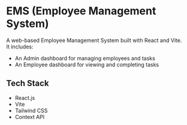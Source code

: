 # EMS (Employee Management System)

A web-based Employee Management System built with React and Vite.  
It includes:
- An Admin dashboard for managing employees and tasks  
- An Employee dashboard for viewing and completing tasks  

## Tech Stack  
- React.js  
- Vite  
- Tailwind CSS  
- Context API  
